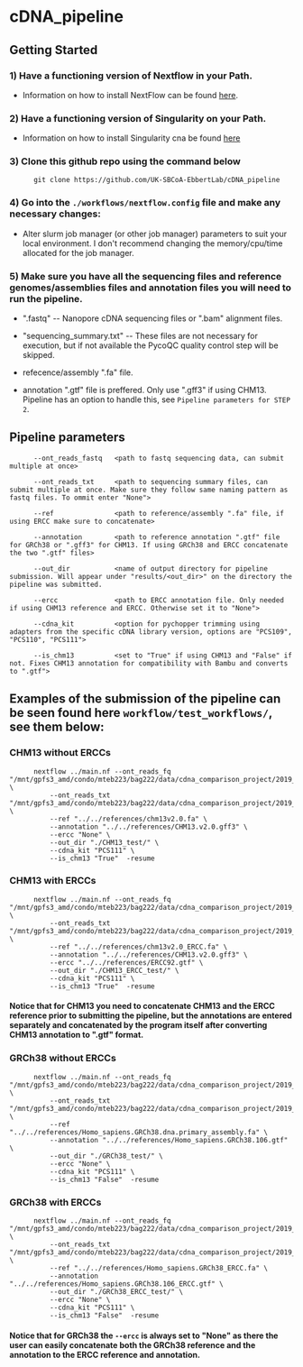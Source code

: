 # cDNA_pipeline

## Getting Started

### 1) Have a functioning version of Nextflow in your Path.

- Information on how to install NextFlow can be found [here](https://www.nextflow.io/docs/latest/getstarted.html).
          
### 2) Have a functioning version of Singularity on your Path.

- Information on how to install Singularity cna be found [here](https://docs.sylabs.io/guides/3.0/user-guide/installation.html)
          
          
### 3) Clone this github repo using the command below

          git clone https://github.com/UK-SBCoA-EbbertLab/cDNA_pipeline


### 4) Go into the `./workflows/nextflow.config` file and make any necessary changes:

- Alter slurm job manager (or other job manager) parameters to suit your local environment. I don't recommend changing the memory/cpu/time allocated 
for the job manager.
        

          
### 5) Make sure you have all the sequencing files and reference genomes/assemblies files and annotation files you will need to run the pipeline.
          
- ".fastq" -- Nanopore cDNA sequencing files or ".bam" alignment files.

- "sequencing_summary.txt" -- These files are not necessary for execution, but if not available the PycoQC quality control step will be skipped.

- refecence/assembly ".fa" file.

- annotation ".gtf" file is preffered. Only use ".gff3" if using CHM13. Pipeline has an option to handle this, see `Pipeline parameters for STEP 2`.


## Pipeline parameters

          --ont_reads_fastq   <path to fastq sequencing data, can submit multiple at once>
          
          --ont_reads_txt     <path to sequencing summary files, can submit multiple at once. Make sure they follow same naming pattern as fastq files. To ommit enter "None">
          
          --ref               <path to reference/assembly ".fa" file, if using ERCC make sure to concatenate>
  
          --annotation        <path to reference annotation ".gtf" file for GRCh38 or ".gff3" for CHM13. If using GRCh38 and ERCC concatenate the two ".gtf" files>
  
          --out_dir           <name of output directory for pipeline submission. Will appear under "results/<out_dir>" on the directory the pipeline was submitted.
  
          --ercc              <path to ERCC annotation file. Only needed if using CHM13 reference and ERCC. Otherwise set it to "None">
  
          --cdna_kit          <option for pychopper trimming using adapters from the specific cDNA library version, options are "PCS109", "PCS110", "PCS111">
  
          --is_chm13          <set to "True" if using CHM13 and "False" if not. Fixes CHM13 annotation for compatibility with Bambu and converts to ".gtf">
  
  


## Examples of the submission of the pipeline can be seen found here `workflow/test_workflows/`, see them below:


### CHM13 without ERCCs

          nextflow ../main.nf --ont_reads_fq "/mnt/gpfs3_amd/condo/mteb223/bag222/data/cdna_comparison_project/2019_ont_data/test_data/*.fastq" \
              --ont_reads_txt "/mnt/gpfs3_amd/condo/mteb223/bag222/data/cdna_comparison_project/2019_ont_data/test_data/*.txt" \
              --ref "../../references/chm13v2.0.fa" \
              --annotation "../../references/CHM13.v2.0.gff3" \
              --ercc "None" \
              --out_dir "./CHM13_test/" \
              --cdna_kit "PCS111" \
              --is_chm13 "True"  -resume

### CHM13 with ERCCs

          nextflow ../main.nf --ont_reads_fq "/mnt/gpfs3_amd/condo/mteb223/bag222/data/cdna_comparison_project/2019_ont_data/test_data/*.fastq" \
              --ont_reads_txt "/mnt/gpfs3_amd/condo/mteb223/bag222/data/cdna_comparison_project/2019_ont_data/test_data/*.txt" \
              --ref "../../references/chm13v2.0_ERCC.fa" \
              --annotation "../../references/CHM13.v2.0.gff3" \
              --ercc "../../references/ERCC92.gtf" \
              --out_dir "./CHM13_ERCC_test/" \
              --cdna_kit "PCS111" \
              --is_chm13 "True"  -resume
    
#### Notice that for CHM13 you need to concatenate CHM13 and the ERCC reference prior to submitting the pipeline, but the annotations are entered separately and concatenated by the program itself after converting CHM13 annotation to ".gtf" format.

### GRCh38 without ERCCs

          nextflow ../main.nf --ont_reads_fq "/mnt/gpfs3_amd/condo/mteb223/bag222/data/cdna_comparison_project/2019_ont_data/test_data/*.fastq" \
              --ont_reads_txt "/mnt/gpfs3_amd/condo/mteb223/bag222/data/cdna_comparison_project/2019_ont_data/test_data/*.txt" \
              --ref "../../references/Homo_sapiens.GRCh38.dna.primary_assembly.fa" \
              --annotation "../../references/Homo_sapiens.GRCh38.106.gtf" \
              --out_dir "./GRCh38_test/" \
              --ercc "None" \
              --cdna_kit "PCS111" \
              --is_chm13 "False"  -resume


### GRCh38 with ERCCs

          nextflow ../main.nf --ont_reads_fq "/mnt/gpfs3_amd/condo/mteb223/bag222/data/cdna_comparison_project/2019_ont_data/test_data/*.fastq" \
              --ont_reads_txt "/mnt/gpfs3_amd/condo/mteb223/bag222/data/cdna_comparison_project/2019_ont_data/test_data/*.txt" \
              --ref "../../references/Homo_sapiens.GRCh38_ERCC.fa" \
              --annotation "../../references/Homo_sapiens.GRCh38.106_ERCC.gtf" \
              --out_dir "./GRCh38_ERCC_test/" \
              --ercc "None" \
              --cdna_kit "PCS111" \
              --is_chm13 "False"  -resume
    
#### Notice that for GRCh38 the `--ercc` is always set to "None" as there the user can easily concatenate both the GRCh38 reference and the annotation to the ERCC reference and annotation.          
